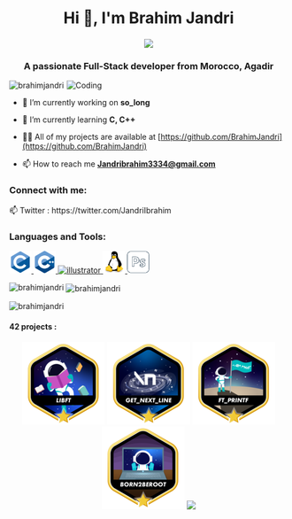<h1 align="center">Hi 👋, I'm Brahim Jandri</h1>
<div align="center"><img src="https://badge.mediaplus.ma/binary/bjandri" align="center" /></div>  
<h3 align="center">A passionate Full-Stack developer from Morocco, Agadir</h3>
<img align="right" alt="Coding" width="400" src="https://upload.wikimedia.org/wikipedia/commons/c/cc/Digital_rain_animation_medium_letters_shine.gif">

<p align="left"> <img src="https://komarev.com/ghpvc/?username=brahimjandri&label=Profile%20views&color=0e75b6&style=flat" alt="brahimjandri" /> </p>

- 🔭 I’m currently working on **so_long**

- 🌱 I’m currently learning **C, C++**

- 👨‍💻 All of my projects are available at [https://github.com/BrahimJandri](https://github.com/BrahimJandri)

- 📫 How to reach me **Jandribrahim3334@gmail.com**

<h3 align="left">Connect with me:</h3>
 📫 Twitter : <b></b>https://twitter.com/JandriIbrahim</b>
<p align="left">
</p>

<h3 align="left">Languages and Tools:</h3>
<p align="left"> <a href="https://www.cprogramming.com/" target="_blank" rel="noreferrer"> <img src="https://raw.githubusercontent.com/devicons/devicon/master/icons/c/c-original.svg" alt="c" width="40" height="40"/> </a> <a href="https://www.w3schools.com/cpp/" target="_blank" rel="noreferrer"> <img src="https://raw.githubusercontent.com/devicons/devicon/master/icons/cplusplus/cplusplus-original.svg" alt="cplusplus" width="40" height="40"/> </a> <a href="https://www.adobe.com/in/products/illustrator.html" target="_blank" rel="noreferrer"> <img src="https://www.vectorlogo.zone/logos/adobe_illustrator/adobe_illustrator-icon.svg" alt="illustrator" width="40" height="40"/> </a> <a href="https://www.linux.org/" target="_blank" rel="noreferrer"> <img src="https://raw.githubusercontent.com/devicons/devicon/master/icons/linux/linux-original.svg" alt="linux" width="40" height="40"/> </a> <a href="https://www.photoshop.com/en" target="_blank" rel="noreferrer"> <img src="https://raw.githubusercontent.com/devicons/devicon/master/icons/photoshop/photoshop-line.svg" alt="photoshop" width="40" height="40"/> </a> </p>

<p><img align="left" src="https://github-readme-stats.vercel.app/api/top-langs?username=brahimjandri&show_icons=true&locale=en&layout=compact" alt="brahimjandri" /></p>

<p>&nbsp;<img align="center" src="https://github-readme-stats.vercel.app/api?username=brahimjandri&show_icons=true&locale=en" alt="brahimjandri" /></p>

<p><img align="center" src="https://github-readme-streak-stats.herokuapp.com/?user=brahimjandri&" alt="brahimjandri" /></p>




#### 42 projects :

<p align="center">
<a href=https://github.com/BrahimJandri/libft><img src="https://github.com/BrahimJandri/libft/blob/main/libftm.png"></a>
<a href=https://github.com/BrahimJandri/Get_Next_Line><img src="https://github.com/BrahimJandri/Get_Next_Line/blob/main/get_next_linem.png"></a>
<a href=https://github.com/BrahimJandri/ft_printf><img src="https://github.com/BrahimJandri/ft_printf/blob/main/ft_printfm.png"></a>
<a href=https://github.com/BrahimJandri/born2beroot><img src="https://github.com/BrahimJandri/Born2BeRoot/blob/main/born2berootm.png"></a>
 <a href=https://github.com/BrahimJandri/Minitalk><img src="https://github.com/BrahimJandri/Minitalk/blob/main/Minitalk.png"></a>
</p>
